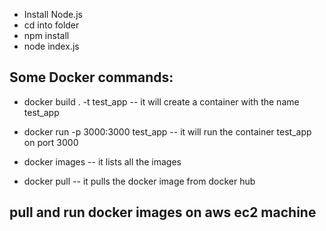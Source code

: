 
 - Install Node.js
 - cd into folder
 - npm install
 - node index.js

## Some Docker commands:
 - docker build . -t test_app
    -- it will create a container with the name test_app

 - docker run -p 3000:3000 test_app
    -- it will run the container test_app on port 3000

 - docker images
    -- it lists all the images 

 - docker pull
    -- it pulls the docker image from docker hub

## pull and run docker images on aws ec2 machine
<script src="https://gist.github.com/ogre-yoga/04c6cc817e9f95ee788b3893db93fa3a.js"></script>
